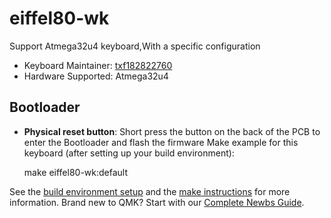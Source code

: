# eiffel80-wk

Support Atmega32u4 keyboard,With a specific configuration

* Keyboard Maintainer:  [txf182822760](https://github.com/txf182822760)
* Hardware Supported: Atmega32u4
## Bootloader
* **Physical reset button**: Short press the button on the back of the PCB to enter the Bootloader and flash the firmware
Make example for this keyboard (after setting up your build environment):

    make eiffel80-wk:default

See the [build environment setup](https://docs.qmk.fm/#/getting_started_build_tools) and the [make instructions](https://docs.qmk.fm/#/getting_started_make_guide) for more information. Brand new to QMK? Start with our [Complete Newbs Guide](https://docs.qmk.fm/#/newbs).
